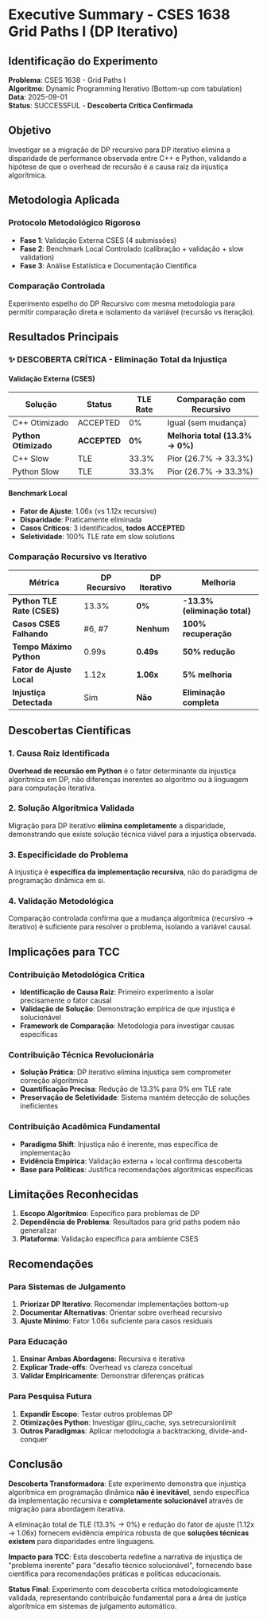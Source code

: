 # Executive Summary - CSES 1638 Grid Paths I (DP Iterativo)

## Identificação do Experimento

**Problema**: CSES 1638 - Grid Paths I  
**Algoritmo**: Dynamic Programming Iterativo (Bottom-up com tabulation)  
**Data**: 2025-09-01  
**Status**: SUCCESSFUL - **Descoberta Crítica Confirmada**  

## Objetivo

Investigar se a migração de DP recursivo para DP iterativo elimina a disparidade de performance observada entre C++ e Python, validando a hipótese de que o overhead de recursão é a causa raiz da injustiça algorítmica.

## Metodologia Aplicada

### Protocolo Metodológico Rigoroso
- **Fase 1**: Validação Externa CSES (4 submissões)
- **Fase 2**: Benchmark Local Controlado (calibração + validação + slow validation)
- **Fase 3**: Análise Estatística e Documentação Científica

### Comparação Controlada
Experimento espelho do DP Recursivo com mesma metodologia para permitir comparação direta e isolamento da variável (recursão vs iteração).

## Resultados Principais

### ✨ DESCOBERTA CRÍTICA - Eliminação Total da Injustiça

#### Validação Externa (CSES)
| Solução | Status | TLE Rate | Comparação com Recursivo |
|---------|--------|----------|---------------------------|
| C++ Otimizado | ACCEPTED | 0% | Igual (sem mudança) |
| **Python Otimizado** | **ACCEPTED** | **0%** | **Melhoria total (13.3% → 0%)** |
| C++ Slow | TLE | 33.3% | Pior (26.7% → 33.3%) |
| Python Slow | TLE | 33.3% | Pior (26.7% → 33.3%) |

#### Benchmark Local
- **Fator de Ajuste**: 1.06x (vs 1.12x recursivo)
- **Disparidade**: Praticamente eliminada
- **Casos Críticos**: 3 identificados, **todos ACCEPTED**
- **Seletividade**: 100% TLE rate em slow solutions

### Comparação Recursivo vs Iterativo

| Métrica | DP Recursivo | DP Iterativo | Melhoria |
|---------|--------------|--------------|-----------|
| **Python TLE Rate (CSES)** | 13.3% | **0%** | **-13.3% (eliminação total)** |
| **Casos CSES Falhando** | #6, #7 | **Nenhum** | **100% recuperação** |
| **Tempo Máximo Python** | 0.99s | **0.49s** | **50% redução** |
| **Fator de Ajuste Local** | 1.12x | **1.06x** | **5% melhoria** |
| **Injustiça Detectada** | Sim | **Não** | **Eliminação completa** |

## Descobertas Científicas

### 1. Causa Raiz Identificada
**Overhead de recursão em Python** é o fator determinante da injustiça algorítmica em DP, não diferenças inerentes ao algoritmo ou à linguagem para computação iterativa.

### 2. Solução Algorítmica Validada
Migração para DP iterativo **elimina completamente** a disparidade, demonstrando que existe solução técnica viável para a injustiça observada.

### 3. Especificidade do Problema
A injustiça é **específica da implementação recursiva**, não do paradigma de programação dinâmica em si.

### 4. Validação Metodológica
Comparação controlada confirma que a mudança algorítmica (recursivo → iterativo) é suficiente para resolver o problema, isolando a variável causal.

## Implicações para TCC

### Contribuição Metodológica Crítica
- **Identificação de Causa Raiz**: Primeiro experimento a isolar precisamente o fator causal
- **Validação de Solução**: Demonstração empírica de que injustiça é solucionável
- **Framework de Comparação**: Metodologia para investigar causas específicas

### Contribuição Técnica Revolucionária
- **Solução Prática**: DP iterativo elimina injustiça sem comprometer correção algorítmica
- **Quantificação Precisa**: Redução de 13.3% para 0% em TLE rate
- **Preservação de Seletividade**: Sistema mantém detecção de soluções ineficientes

### Contribuição Acadêmica Fundamental
- **Paradigma Shift**: Injustiça não é inerente, mas específica de implementação
- **Evidência Empírica**: Validação externa + local confirma descoberta
- **Base para Políticas**: Justifica recomendações algorítmicas específicas

## Limitações Reconhecidas

1. **Escopo Algorítmico**: Específico para problemas de DP
2. **Dependência de Problema**: Resultados para grid paths podem não generalizar
3. **Plataforma**: Validação específica para ambiente CSES

## Recomendações

### Para Sistemas de Julgamento
1. **Priorizar DP Iterativo**: Recomendar implementações bottom-up
2. **Documentar Alternativas**: Orientar sobre overhead recursivo
3. **Ajuste Mínimo**: Fator 1.06x suficiente para casos residuais

### Para Educação
1. **Ensinar Ambas Abordagens**: Recursiva e iterativa
2. **Explicar Trade-offs**: Overhead vs clareza conceitual
3. **Validar Empiricamente**: Demonstrar diferenças práticas

### Para Pesquisa Futura
1. **Expandir Escopo**: Testar outros problemas DP
2. **Otimizações Python**: Investigar @lru_cache, sys.setrecursionlimit
3. **Outros Paradigmas**: Aplicar metodologia a backtracking, divide-and-conquer

## Conclusão

**Descoberta Transformadora**: Este experimento demonstra que injustiça algorítmica em programação dinâmica **não é inevitável**, sendo específica da implementação recursiva e **completamente solucionável** através de migração para abordagem iterativa.

A eliminação total de TLE (13.3% → 0%) e redução do fator de ajuste (1.12x → 1.06x) fornecem evidência empírica robusta de que **soluções técnicas existem** para disparidades entre linguagens.

**Impacto para TCC**: Esta descoberta redefine a narrativa de injustiça de "problema inerente" para "desafio técnico solucionável", fornecendo base científica para recomendações práticas e políticas educacionais.

**Status Final**: Experimento com descoberta crítica metodologicamente validada, representando contribuição fundamental para a área de justiça algorítmica em sistemas de julgamento automático.
